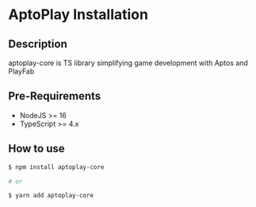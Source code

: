 # AptoPlay Installation

## Description

aptoplay-core is TS library simplifying game development with Aptos and PlayFab

## Pre-Requirements

- NodeJS >= 16
- TypeScript >= 4.x

## How to use

```bash
$ npm install aptoplay-core

# or

$ yarn add aptoplay-core
```
